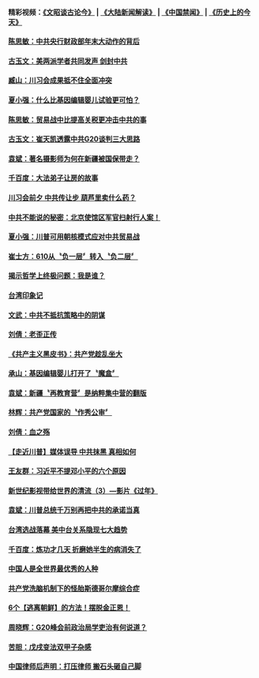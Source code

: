 #### 精彩视频：[《文昭谈古论今》](https://github.com/gfw-breaker/wenzhao/blob/master/README.md?t=12020031) | [《大陆新闻解读》](https://github.com/gfw-breaker/ntdtv-comedy/blob/master/README.md?t=12020031) | [《中国禁闻》](https://github.com/gfw-breaker/ntdtv-news/blob/master/README.md?t=12020031) | [《历史上的今天》](https://github.com/gfw-breaker/today-in-history/blob/master/README.md?t=12020031) 

#### [陈思敏：中共央行财政部年末大动作的背后](../pages/news207/a1401623.md?t=12020031) 

#### [古玉文：美两派学者共同发声 剑封中共](../pages/news207/a1401621.md?t=12020031) 

#### [臧山：川习会成果抵不住全面冲突](../pages/news207/a1401620.md?t=12020031) 


#### [夏小强：什么比基因编辑婴儿试验更可怕？](../pages/news207/a1401589.md?t=12020031) 

#### [陈思敏：贸易战中比提高关税更冲击中共的事](../pages/news207/a1401460.md?t=12020031) 

#### [古玉文：崔天凯透露中共G20谈判三大思路](../pages/news207/a1401459.md?t=12020031) 

#### [袁斌：著名摄影师为何在新疆被国保带走？](../pages/news207/a1401458.md?t=12020031) 

#### [千百度：大法弟子让房的故事](../pages/news207/a1401457.md?t=12020031) 

#### [川习会前夕 中共传让步 葫芦里卖什么药？](../pages/news207/a1401456.md?t=12020031) 

#### [中共不能说的秘密：北京使馆区军官扫射行人案！](../pages/news207/a1401423.md?t=12020031) 


#### [夏小强：川普可用朝核模式应对中共贸易战](../pages/news207/a1401379.md?t=12020031) 

#### [崔士方：610从〝负一层〞转入〝负二层〞](../pages/news207/a1401378.md?t=12020031) 

#### [揭示哲学上终极问题：我是谁？](../pages/news207/a1401376.md?t=12020031) 

#### [台湾印象记](../pages/news207/a1401375.md?t=12020031) 

#### [文武：中共不抵抗策略中的阴谋](../pages/news207/a1401368.md?t=12020031) 

#### [刘倩：老歪正传](../pages/news207/a1401364.md?t=12020031) 

#### [《共产主义黑皮书》：共产党趁乱坐大](../pages/news207/a1401336.md?t=12020031) 

#### [承山：基因编辑婴儿打开了〝魔盒〞](../pages/news207/a1401332.md?t=12020031) 

#### [袁斌：新疆〝再教育营〞是纳粹集中营的翻版](../pages/news207/a1401329.md?t=12020031) 

#### [林辉：共产党国家的〝作秀公审〞](../pages/news207/a1401328.md?t=12020031) 

#### [刘倩：血之殇](../pages/news207/a1401309.md?t=12020031) 

#### [【走近川普】媒体误导 中共抹黑 真相如何](../pages/news207/a1401306.md?t=12020031) 

#### [王友群：习近平不提邓小平的六个原因](../pages/news207/a1400950.md?t=12020031) 

#### [新世纪影视带给世界的清流（3）—影片《过年》](../pages/news207/a1401156.md?t=12020031) 

#### [袁斌：川普总统千万别再把中共的承诺当真](../pages/news207/a1401177.md?t=12020031) 

#### [台湾选战落幕 美中台关系隐现七大趋势](../pages/news207/a1401176.md?t=12020031) 

#### [千百度：炼功才几天 折磨她半生的病消失了](../pages/news207/a1401174.md?t=12020031) 

#### [中国人是全世界最优秀的人种](../pages/news207/a1401000.md?t=12020031) 

#### [共产党洗脑机制下的怪胎斯德哥尔摩综合症](../pages/news207/a1401111.md?t=12020031) 

#### [6个【逃离朝鲜】的方法！摆脱金正恩！](../pages/news207/a1401114.md?t=12020031) 

#### [周晓辉：G20峰会前政治局学吏治有何说道？](../pages/news207/a1401072.md?t=12020031) 

#### [苦胆：戊戌变法双甲子杂感](../pages/news207/a1401017.md?t=12020031) 

#### [中国律师后声明：打压律师 搬石头砸自己脚](../pages/news207/a1401010.md?t=12020031) 

